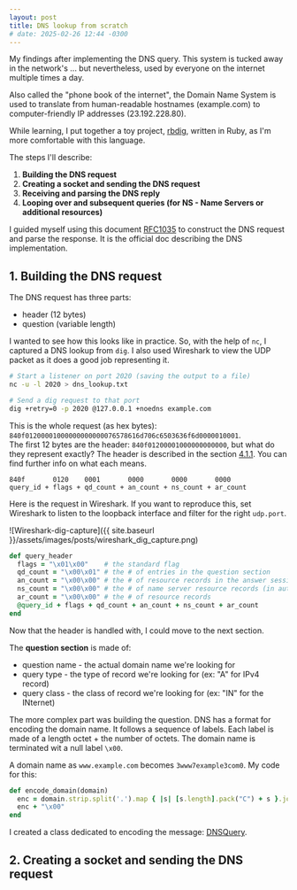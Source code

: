 ```yaml
---
layout: post
title: DNS lookup from scratch
# date: 2025-02-26 12:44 -0300
---
```


My findings after implementing the DNS query. This system is tucked away in the network's ... but nevertheless, used by everyone on the internet multiple times a day.

Also called the "phone book of the internet", the Domain Name System is used to translate from human-readable hostnames (example.com) to computer-friendly IP addresses (23.192.228.80). 

While learning, I put together a toy project, [rbdig](https://github.com/panacotar/rbdig/), written in Ruby, as I'm more comfortable with this language.

The steps I'll describe:
1. **Building the DNS request**
2. **Creating a socket and sending the DNS request**
3. **Receiving and parsing the DNS reply**
4. **Looping over and subsequent queries (for NS - Name Servers or additional resources)**

I guided myself using this document [RFC1035](https://datatracker.ietf.org/doc/html/rfc1035) to construct the DNS request and parse the response. It is the official doc describing the DNS implementation.   

## 1. Building the DNS request
The DNS request has three parts:
- header (12 bytes)
- question (variable length)

I wanted to see how this looks like in practice. So, with the help of `nc`, I captured a DNS lookup from `dig`. I also used Wireshark to view the UDP packet as it does a good job representing it.
```sh
# Start a listener on port 2020 (saving the output to a file)
nc -u -l 2020 > dns_lookup.txt

# Send a dig request to that port
dig +retry=0 -p 2020 @127.0.0.1 +noedns example.com
```

This is the whole request (as hex bytes): `840f01200001000000000000076578616d706c6503636f6d0000010001`.   
The first 12 bytes are the header: `840f01200001000000000000`, but what do they represent exactly?
The header is described in the section [4.1.1](https://datatracker.ietf.org/doc/html/rfc1035#section-4.1.1). You can find further info on what each means.   

```
840f       0120    0001       0000       0000       0000
query_id + flags + qd_count + an_count + ns_count + ar_count
```

Here is the request in Wireshark. If you want to reproduce this, set Wireshark to listen to the loopback interface and filter for the right `udp.port`.

![Wireshark-dig-capture]({{ site.baseurl }}/assets/images/posts/wireshark_dig_capture.png)

```rb
def query_header
  flags = "\x01\x00"    # the standard flag
  qd_count = "\x00\x01" # the # of entries in the question section
  an_count = "\x00\x00" # the # of resource records in the answer session
  ns_count = "\x00\x00" # the # of name server resource records (in authority records section)
  ar_count = "\x00\x00" # the # of resource records
  @query_id + flags + qd_count + an_count + ns_count + ar_count
end
```
Now that the header is handled with, I could move to the next section. 

The **question section** is made of:
- question name - the actual domain name we're looking for
- query type - the type of record we're looking for (ex: "A" for IPv4 record)
- query class - the class of record we're looking for (ex: "IN" for the INternet)

The more complex part was building the question. DNS has a format for encoding the domain name. It follows a sequence of labels. Each label is made of a length octet + the number of octets. The domain name is terminated wit a null label `\x00`.

A domain name as `www.example.com` becomes `3www7example3com0`. My code for this:

```rb
def encode_domain(domain)
  enc = domain.strip.split('.').map { |s| [s.length].pack("C") + s }.join
  enc + "\x00"
end
```

I created a class dedicated to encoding the message: [DNSQuery](https://github.com/panacotar/rbdig/blob/afddbbd202d002ca83973a751651f7b703f5abbc/lib/message.rb#L1).


## 2. Creating a socket and sending the DNS request

<!-- 

## Sending the request (brief)

## Receiving and parsing the DNS reply
  ### A word on Reader
  ### Preventing loops when handling DNS compression

# No answer on the first try? (looping and querying NS servers)
# Improvements ()

-->